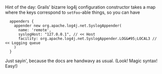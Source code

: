 <p>Hint of the day: Grails' bizarre log4j configuration constructor takes a map where the keys correspond to <code>setFoo</code>-able things, so you can have</p>

<pre><code>  appenders {
    appender new org.apache.log4j.net.SyslogAppender(
      name: 'remote',
      syslogHost: "127.0.0.1", // &lt;&lt; Host
      facility: org.apache.log4j.net.SyslogAppender.LOG&amp;#95;LOCAL3 // &lt;&lt; Logging queue
    )
  }
</code></pre>

<p>Just sayin', because the docs are handwavy as usual. (Look! Magic syntax! Easy!)</p>